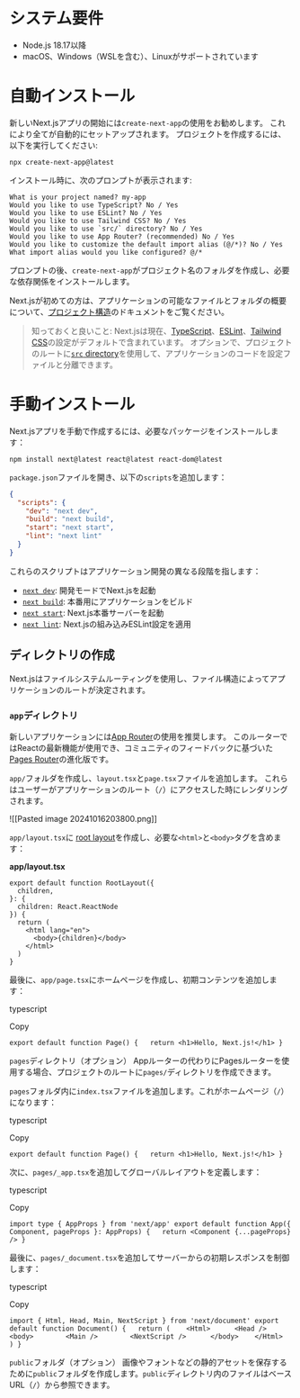 # システム要件

- Node.js 18.17以降
- macOS、Windows（WSLを含む）、Linuxがサポートされています

# 自動インストール
新しいNext.jsアプリの開始には`create-next-app`の使用をお勧めします。
これにより全てが自動的にセットアップされます。
プロジェクトを作成するには、以下を実行してください:

```terminal
npx create-next-app@latest
```

インストール時に、次のプロンプトが表示されます:

```terminal
What is your project named? my-app
Would you like to use TypeScript? No / Yes
Would you like to use ESLint? No / Yes
Would you like to use Tailwind CSS? No / Yes
Would you like to use `src/` directory? No / Yes
Would you like to use App Router? (recommended) No / Yes
Would you like to customize the default import alias (@/*)? No / Yes
What import alias would you like configured? @/*
```

プロンプトの後、`create-next-app`がプロジェクト名のフォルダを作成し、必要な依存関係をインストールします。

Next.jsが初めての方は、アプリケーションの可能なファイルとフォルダの概要について、[プロジェクト構造](https://nextjs.org/docs/getting-started/project-structure)のドキュメントをご覧ください。

> 知っておくと良いこと:
> Next.jsは現在、[TypeScript](https://nextjs.org/docs/app/building-your-application/configuring/typescript)、[ESLint](https://nextjs.org/docs/app/building-your-application/configuring/eslint)、[Tailwind CSS](https://nextjs.org/docs/app/building-your-application/styling/tailwind-css)の設定がデフォルトで含まれています。
> オプションで、プロジェクトのルートに[`src` directory](https://nextjs.org/docs/app/building-your-application/configuring/src-directory)を使用して、アプリケーションのコードを設定ファイルと分離できます。

# 手動インストール
Next.jsアプリを手動で作成するには、必要なパッケージをインストールします：

```terminal
npm install next@latest react@latest react-dom@latest
```

`package.json`ファイルを開き、以下の`scripts`を追加します：

```package.json
{
  "scripts": {
    "dev": "next dev",
    "build": "next build",
    "start": "next start",
    "lint": "next lint"
  }
}
```

これらのスクリプトはアプリケーション開発の異なる段階を指します：

- [`next dev`](https://nextjs.org/docs/app/api-reference/cli/next#next-dev-options): 開発モードでNext.jsを起動
- [`next build`](https://nextjs.org/docs/app/api-reference/cli/next#next-build-options): 本番用にアプリケーションをビルド
- [`next start`](https://nextjs.org/docs/app/api-reference/cli/next#next-start-options): Next.js本番サーバーを起動
- [`next lint`](https://nextjs.org/docs/app/api-reference/cli/next#next-lint-options): Next.jsの組み込みESLint設定を適用

## ディレクトリの作成
Next.jsはファイルシステムルーティングを使用し、ファイル構造によってアプリケーションのルートが決定されます。

### `app`ディレクトリ
新しいアプリケーションには[App Router](https://nextjs.org/docs/app)の使用を推奨します。
このルーターではReactの最新機能が使用でき、コミュニティのフィードバックに基づいた[Pages Router](https://nextjs.org/docs/pages)の進化版です。

`app/`フォルダを作成し、`layout.tsx`と`page.tsx`ファイルを追加します。
これらはユーザーがアプリケーションのルート（`/`）にアクセスした時にレンダリングされます。

![[Pasted image 20241016203800.png]]

`app/layout.tsx`に [root layout](https://nextjs.org/docs/app/building-your-application/routing/pages-and-layouts#root-layout-required)を作成し、必要な`<html>`と`<body>`タグを含めます：

**app/layout.tsx**
```tsx
export default function RootLayout({
  children,
}: {
  children: React.ReactNode
}) {
  return (
    <html lang="en">
      <body>{children}</body>
    </html>
  )
}
```

最後に、`app/page.tsx`にホームページを作成し、初期コンテンツを追加します：

typescript

Copy

`export default function Page() {   return <h1>Hello, Next.js!</h1> }`

`pages`ディレクトリ（オプション） Appルーターの代わりにPagesルーターを使用する場合、プロジェクトのルートに`pages/`ディレクトリを作成できます。

`pages`フォルダ内に`index.tsx`ファイルを追加します。これがホームページ（`/`）になります：

typescript

Copy

`export default function Page() {   return <h1>Hello, Next.js!</h1> }`

次に、`pages/_app.tsx`を追加してグローバルレイアウトを定義します：

typescript

Copy

`import type { AppProps } from 'next/app' export default function App({ Component, pageProps }: AppProps) {   return <Component {...pageProps} /> }`

最後に、`pages/_document.tsx`を追加してサーバーからの初期レスポンスを制御します：

typescript

Copy

`import { Html, Head, Main, NextScript } from 'next/document' export default function Document() {   return (    <Html>      <Head />      <body>        <Main />        <NextScript />      </body>    </Html>  ) }`

`public`フォルダ（オプション） 画像やフォントなどの静的アセットを保存するために`public`フォルダを作成します。`public`ディレクトリ内のファイルはベースURL（`/`）から参照できます。